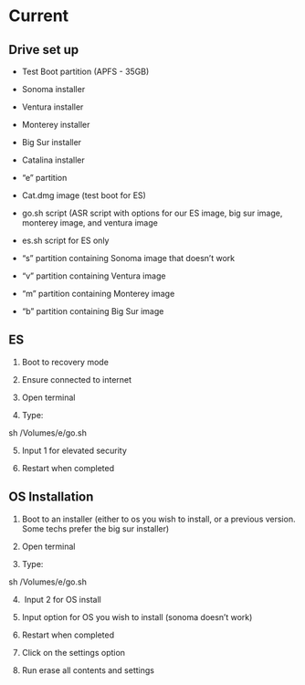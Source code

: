 # Current

## Drive set up

- Test Boot partition (APFS - 35GB)
    
- Sonoma installer
    
- Ventura installer
    
- Monterey installer
    
- Big Sur installer
    
- Catalina installer
    
- “e” partition
    
- Cat.dmg image (test boot for ES)
    
- go.sh script (ASR script with options for our ES image, big sur image, monterey image, and ventura image
    
- es.sh script for ES only
    
- “s” partition containing Sonoma image that doesn’t work
    
- “v” partition containing Ventura image
    
- “m” partition containing Monterey image
    
- “b” partition containing Big Sur image
    

## ES

1.  Boot to recovery mode
    
2.  Ensure connected to internet
    
3.  Open terminal
    
4.  Type:
    

sh /Volumes/e/go.sh

5.  Input 1 for elevated security
    
6.  Restart when completed
    

## OS Installation

1.  Boot to an installer (either to os you wish to install, or a previous version. Some techs prefer the big sur installer)
    
2.  Open terminal
    
3.  Type:
    

sh /Volumes/e/go.sh

4.  &nbsp;Input 2 for OS install
    
5.  Input option for OS you wish to install (sonoma doesn’t work)
    
6.  Restart when completed
    
18. Click on the settings option
    
19. Run erase all contents and settings
    
